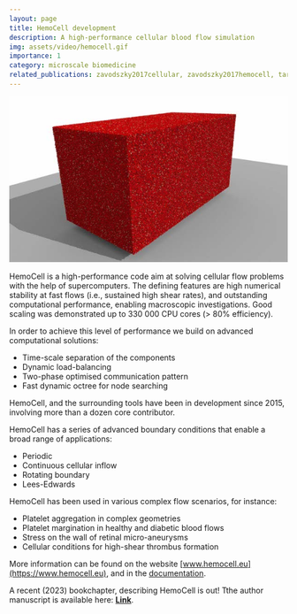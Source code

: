 ```yaml
---
layout: page
title: HemoCell development
description: A high-performance cellular blood flow simulation
img: assets/video/hemocell.gif
importance: 1
category: microscale biomedicine
related_publications: zavodszky2017cellular, zavodszky2017hemocell, tarksalooyeh2018inflow, de2018numerical, czaja2018cell, zavodszky2019red, tarksalooyeh2019optimizing, van2019identifying, czaja2020influence 
---
```


![HemoCell - 2 mm3 of blood on a cellular level.](/assets/img/projects/hemocell.jpg)

HemoCell is a high-performance code aim at solving cellular flow problems with the help of supercomputers.
The defining features are high numerical stability at fast flows (i.e., sustained high shear rates), and outstanding computational performance, enabling macroscopic investigations. Good scaling was demonstrated up to 330 000 CPU cores (> 80% efficiency).

In order to achieve this level of performance we build on advanced computational solutions:
* Time-scale separation of the components
* Dynamic load-balancing
* Two-phase optimised communication pattern
* Fast dynamic octree for node searching

HemoCell, and the surrounding tools have been in development since 2015, involving more than a dozen core contributor.

HemoCell has a series of advanced boundary conditions that enable a broad range of applications:
* Periodic
* Continuous cellular inflow
* Rotating boundary
* Lees-Edwards

HemoCell has been used in various complex flow scenarios, for instance:
* Platelet aggregation in complex geometries
* Platelet margination in healthy and diabetic blood flows
* Stress on the wall of retinal micro-aneurysms
* Cellular conditions for high-shear thrombus formation

More information can be found on the website [www.hemocell.eu](https://www.hemocell.eu),
and in the [documentation](https://www.hemocell.eu/user_guide/index.html).

A recent (2023) bookchapter, describing HemoCell is out! Tthe author manuscript is available here: [**Link**](https://arxiv.org/abs/2305.02752).
